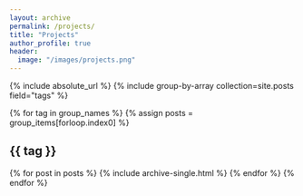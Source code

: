 ```yaml
---
layout: archive
permalink: /projects/
title: "Projects"
author_profile: true
header:
  image: "/images/projects.png"
---
```


{% include absolute_url %}
{% include group-by-array collection=site.posts field="tags" %}

{% for tag in group_names %}
  {% assign posts = group_items[forloop.index0] %}
  <h2 id="{{ tag | slugify }}" class="archive__subtitle">{{ tag }}</h2>
  {% for post in posts %}
    {% include archive-single.html %}
  {% endfor %}
{% endfor %}
